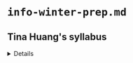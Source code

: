 # `info-winter-prep.md`

## Tina Huang's syllabus

<details>

Source: [🔗 How to learn data science in 2021 (the minimize effort maximize outcome way)](https://www.youtube.com/watch?v=Axu4tJl8gbM)

### Method

- Learn just enough
- Do a project
- Iterate
- Accountability

### Python

- Variable declaration
- Loops
- OOP in python
- NumPy
  - how it works
- pandas
  - focus on this

### Statistics

- mean, median, mode
- variance
- standard deviation
- correlation
- distribution

### Visualization

- seaborn
  - focus on this
- matplotlib
  - how it works

### Exploratory data analysis (EDA)

- Missing data
- Number of variables
- Number of rows
- Categorical versus continuous variables
- Distribution of each variable

### Machine learning

Theory and then implementation of

- Supervised learning
- Unsupervised learning
- Reinforcement learning

</details>

